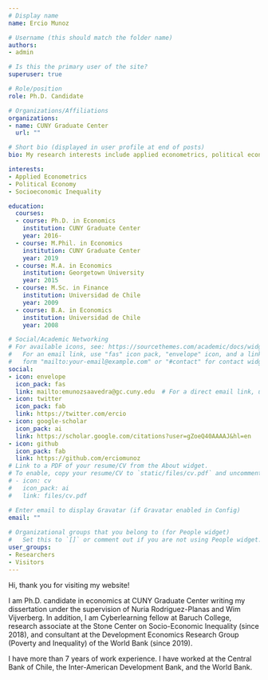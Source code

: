 ```yaml
---
# Display name
name: Ercio Munoz

# Username (this should match the folder name)
authors:
- admin

# Is this the primary user of the site?
superuser: true

# Role/position
role: Ph.D. Candidate

# Organizations/Affiliations
organizations:
- name: CUNY Graduate Center
  url: ""

# Short bio (displayed in user profile at end of posts)
bio: My research interests include applied econometrics, political economy, and socioeconomic inequality.

interests:
- Applied Econometrics
- Political Economy
- Socioeconomic Inequality

education:
  courses:
  - course: Ph.D. in Economics
    institution: CUNY Graduate Center
    year: 2016-
  - course: M.Phil. in Economics
    institution: CUNY Graduate Center
    year: 2019
  - course: M.A. in Economics
    institution: Georgetown University
    year: 2015
  - course: M.Sc. in Finance
    institution: Universidad de Chile
    year: 2009
  - course: B.A. in Economics
    institution: Universidad de Chile
    year: 2008

# Social/Academic Networking
# For available icons, see: https://sourcethemes.com/academic/docs/widgets/#icons
#   For an email link, use "fas" icon pack, "envelope" icon, and a link in the
#   form "mailto:your-email@example.com" or "#contact" for contact widget.
social:
- icon: envelope
  icon_pack: fas
  link: mailto:emunozsaavedra@gc.cuny.edu  # For a direct email link, use "mailto:emunozsaavedra@gc.cuny.edu".
- icon: twitter
  icon_pack: fab
  link: https://twitter.com/ercio
- icon: google-scholar
  icon_pack: ai
  link: https://scholar.google.com/citations?user=gZoeQ40AAAAJ&hl=en
- icon: github
  icon_pack: fab
  link: https://github.com/erciomunoz
# Link to a PDF of your resume/CV from the About widget.
# To enable, copy your resume/CV to `static/files/cv.pdf` and uncomment the lines below.  
# - icon: cv
#   icon_pack: ai
#   link: files/cv.pdf

# Enter email to display Gravatar (if Gravatar enabled in Config)
email: ""
  
# Organizational groups that you belong to (for People widget)
#   Set this to `[]` or comment out if you are not using People widget.  
user_groups:
- Researchers
- Visitors
---
```


Hi, thank you for visiting my website!

I am Ph.D. candidate in economics at CUNY Graduate Center writing my dissertation under the supervision of Nuria Rodriguez-Planas and Wim Vijverberg. In addition, I am Cyberlearning fellow at Baruch College, research associate at the Stone Center on Socio-Economic Inequality (since 2018), and consultant at the Development Economics Research Group (Poverty and Inequality) of the World Bank (since 2019).

I have more than 7 years of work experience. I have worked at the Central Bank of Chile, the Inter-American Development Bank, and the World Bank.
